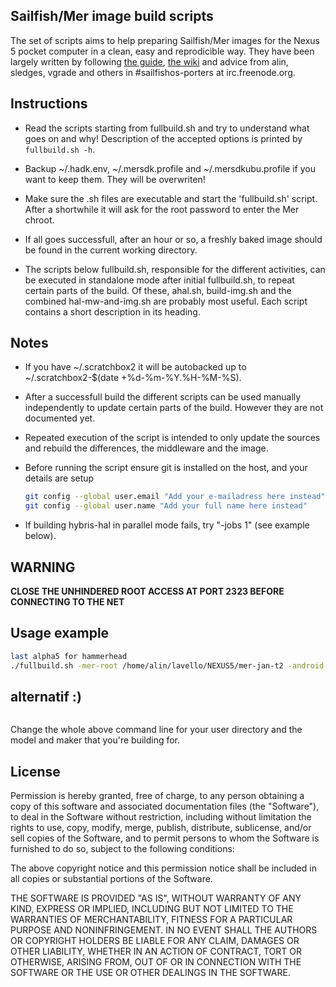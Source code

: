 Sailfish/Mer image build scripts
--------------------------------

The set of scripts aims to help preparing Sailfish/Mer images for the Nexus 5 pocket computer in a clean, easy and reprodicible way. They have been largely written by following [the guide](http://releases.sailfishos.org/sfa-ea/2014-07-21_SailfishOSHardwareAdaptationDevelopmentKit.pdf), [the wiki](https://wiki.merproject.org/wiki/Building_Sailfish_OS_for_Nexus_5) and advice from alin, sledges, vgrade and others in #sailfishos-porters at irc.freenode.org.

## Instructions

  - Read the scripts starting from fullbuild.sh and try to understand what goes on and why! Description of the accepted options is printed by `fullbuild.sh -h`.

  - Backup ~/.hadk.env, ~/.mersdk.profile and ~/.mersdkubu.profile if you want to keep them. They will be overwriten!

  - Make sure the .sh files are executable and start the 'fullbuild.sh' script. After a shortwhile it will ask for the root password to enter the Mer chroot.

  - If all goes successfull, after an hour or so, a freshly baked image should be found in the current working directory.

  - The scripts below fullbuild.sh, responsible for the different activities, can be executed in standalone mode after initial fullbuild.sh, to repeat certain parts of the build. Of these, ahal.sh, build-img.sh and the combined hal-mw-and-img.sh are probably most useful. Each script contains a short description in its heading.


## Notes

  - If you have ~/.scratchbox2 it will be autobacked up to ~/.scratchbox2-$(date +%d-%m-%Y.%H-%M-%S).

  - After a successfull build the different scripts can be used manually independently to update certain parts of the build. However they are not documented yet.

  - Repeated execution of the script is intended to only update the sources and rebuild the differences, the middleware and the image.

  - Before running the script ensure git is installed on the host, and your details are setup
    ```bash
    git config --global user.email "Add your e-mailadress here instead"
    git config --global user.name "Add your full name here instead"
    ```

  - If building hybris-hal in parallel mode fails, try "-jobs 1" (see example below).

## **WARNING**

  **CLOSE THE UNHINDERED ROOT ACCESS AT PORT 2323 BEFORE CONNECTING TO THE NET**

## Usage example
```bash
last alpha5 for hammerhead
./fullbuild.sh -mer-root /home/alin/lavello/NEXUS5/mer-jan-t2 -android-root /home/alin/lavello/NEXUS5/ubu-jan-t2 -branch hybris-11.0 -device hammerhead -vendor lge -dest /home/alin/lavello/nexus5 -sfrelease 1.1.1.27  -extraname alpha5 -jobs 4 -dhdrepo "http://repo.merproject.org/obs/nemo:/devel:/hw:/lge:/hammerhead/sailfish_latest_armv7hl/" -mwrepo "http://repo.merproject.org/obs/nemo:/devel:/hw:/lge:/hammerhead/sailfish_latest_armv7hl/" -extrarepo x -target update10
```
## alternatif :)
```./fullbuild.sh -mer-root /home/anka/sfa-mer-master/d802 -android-root /home/anka/sfa-mer-master/d802 -branch hybris-12.1 -device /home/anka/sfa-mer-master/d802 -vendor lge -dest /home/anka/sfa-mer-master/d802 -sfrelease 1.1.1.27  -extraname alpha5 -jobs 4 -dhdrepo "http://repo.merproject.org/obs/nemo:/devel:/hw:/lge:/hammerhead/sailfish_latest_armv7hl/" -mwrepo "http://repo.merproject.org/obs/nemo:/devel:/hw:/lge:/hammerhead/sailfish_latest_armv7hl/" -extrarepo x -target update10
```

Change the whole above command line for your user directory and the model and maker that you're building for. 

## License
Permission is hereby granted, free of charge, to any person obtaining a copy of this software and associated documentation files (the "Software"), to deal in the Software without restriction, including without limitation the rights to use, copy, modify, merge, publish, distribute, sublicense, and/or sell copies of the Software, and to permit persons to whom the Software is furnished to do so, subject to the following conditions:

The above copyright notice and this permission notice shall be included in all copies or substantial portions of the Software.

THE SOFTWARE IS PROVIDED "AS IS", WITHOUT WARRANTY OF ANY KIND, EXPRESS OR IMPLIED, INCLUDING BUT NOT LIMITED TO THE WARRANTIES OF MERCHANTABILITY, FITNESS FOR A PARTICULAR PURPOSE AND NONINFRINGEMENT. IN NO EVENT SHALL THE AUTHORS OR COPYRIGHT HOLDERS BE LIABLE FOR ANY CLAIM, DAMAGES OR OTHER LIABILITY, WHETHER IN AN ACTION OF CONTRACT, TORT OR OTHERWISE, ARISING FROM, OUT OF OR IN CONNECTION WITH THE SOFTWARE OR THE USE OR OTHER DEALINGS IN THE SOFTWARE.

